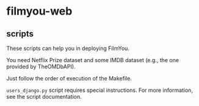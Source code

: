 filmyou-web
===========

scripts
-------

These scripts can help you in deploying FilmYou.

You need Netflix Prize dataset and some IMDB dataset (e.g., the one provided by TheOMDbAPI).

Just follow the order of execution of the Makefile.

`users_django.py` script requires special instructions. For more information, see the script documentation.

